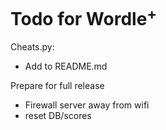 # Todo for Wordle<sup>+</sup>

Cheats.py:
- Add to README.md

Prepare for full release
- Firewall server away from wifi
- reset DB/scores
